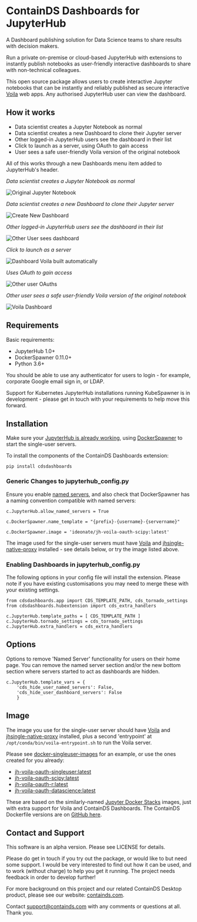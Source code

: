 # ContainDS Dashboards for JupyterHub

A Dashboard publishing solution for Data Science teams to share results with decision makers.

Run a private on-premise or cloud-based JupyterHub with extensions to instantly publish notebooks as user-friendly interactive 
dashboards to share with non-technical colleagues.

This open source package allows users to create interactive Jupyter notebooks that can be instantly and reliably published as 
secure interactive [Voila](https://voila.readthedocs.io/en/stable/) web apps. Any authorised JupyterHub user can view the dashboard.

## How it works

- Data scientist creates a Jupyter Notebook as normal
- Data scientist creates a new Dashboard to clone their Jupyter server
- Other logged-in JupyterHub users see the dashboard in their list
- Click to launch as a server, using OAuth to gain access
- User sees a safe user-friendly Voila version of the original notebook

All of this works through a new Dashboards menu item added to JupyterHub's header.

_Data scientist creates a Jupyter Notebook as normal_

![Original Jupyter Notebook](./docs/_static/screenshots/1_Original_Jupyter_Notebook.png "Original Jupyter Notebook")

_Data scientist creates a new Dashboard to clone their Jupyter server_

![Create New Dashboard](./docs/_static/screenshots/2_Create_New_Dashboard.png "Create New Dashboard")


_Other logged-in JupyterHub users see the dashboard in their list_

![Other User sees dashboard](./docs/_static/screenshots/3_Other_User_sees_dashboard.png "Other User sees dashboard")

_Click to launch as a server_

![Dashboard Voila built automatically](./docs/_static/screenshots/4_Dashboard_Voila_built_automatically.png "Dashboard Voila built automatically")

_Uses OAuth to gain access_

![Other user OAuths](./docs/_static/screenshots/5_Other_user_OAuths.png "Other user OAuths")

_Other user sees a safe user-friendly Voila version of the original notebook_

![Voila Dashboard](./docs/_static/screenshots/6_Voila_Dashboard.png "Voila Dashboard")


## Requirements

Basic requirements:

- JupyterHub 1.0+
- DockerSpawner 0.11.0+
- Python 3.6+

You should be able to use any authenticator for users to login - for example, corporate Google email sign in, or LDAP.

Support for Kubernetes JupyterHub installations running KubeSpawner is in development - please get in touch with your requirements to help move this forward.

## Installation

Make sure your [JupyterHub is already working](https://jupyterhub.readthedocs.io/en/stable/installation-guide.html), using [DockerSpawner](https://github.com/jupyterhub/dockerspawner) to start the single-user servers.

To install the components of the ContainDS Dashboards extension:

```
pip install cdsdashboards
```

### Generic Changes to jupyterhub_config.py

Ensure you enable [named servers](https://jupyterhub.readthedocs.io/en/stable/reference/config-user-env.html#named-servers), and also check that DockerSpawner has a naming convention compatible with named servers:

```
c.JupyterHub.allow_named_servers = True

c.DockerSpawner.name_template = "{prefix}-{username}-{servername}"

c.DockerSpawner.image = 'ideonate/jh-voila-oauth-scipy:latest'
```

The image used for the single-user servers must have [Voila](https://github.com/voila-dashboards/voila) and [jhsingle-native-proxy](https://github.com/ideonate/jhsingle-native-proxy) installed - see details below, or try the image listed above.

### Enabling Dashboards in jupyterhub_config.py

The following options in your config file will install the extension. Please note if you have existing customisations you may need to merge these with your existing settings.

```
from cdsdashboards.app import CDS_TEMPLATE_PATH, cds_tornado_settings
from cdsdashboards.hubextension import cds_extra_handlers

c.JupyterHub.template_paths = [ CDS_TEMPLATE_PATH ]
c.JupyterHub.tornado_settings = cds_tornado_settings
c.JupyterHub.extra_handlers = cds_extra_handlers
```


## Options

Options to remove 'Named Server' functionality for users on their home page. You can remove the named server section and/or the new bottom section where servers started to act as dashboards are hidden.

```
c.JupyterHub.template_vars = {
    'cds_hide_user_named_servers': False,
    'cds_hide_user_dashboard_servers': False
    }
```

## Image

The image you use for the single-user server should have [Voila](https://github.com/voila-dashboards/voila) and [jhsingle-native-proxy](https://github.com/ideonate/jhsingle-native-proxy) installed, plus a second 'entrypoint' at `/opt/conda/bin/voila-entrypoint.sh` to run the Voila server.

Please see [docker-singleuser-images](./docker-singleuser-images) for an example, or use the ones created for you already:

- [jh-voila-oauth-singleuser:latest](https://hub.docker.com/r/ideonate/jh-voila-oauth-singleuser)
- [jh-voila-oauth-scipy:latest](https://hub.docker.com/r/ideonate/jh-voila-oauth-scipy)
- [jh-voila-oauth-r:latest](https://hub.docker.com/r/ideonate/jh-voila-oauth-r)
- [jh-voila-oauth-datascience:latest](https://hub.docker.com/r/ideonate/jh-voila-oauth-datascience)

These are based on the similarly-named [Jupyter Docker Stacks](https://jupyter-docker-stacks.readthedocs.io/en/latest/) images, just with extra support for Voila and ContainDS Dashboards. The ContainDS Dockerfile versions are on [GitHub here](https://github.com/ideonate/cdsdashboards-jupyter-docker).

## Contact and Support

This software is an alpha version. Please see LICENSE for details.

Please do get in touch if you try out the package, or would like to but need some support. I would be very interested to find out how it can be used, and to work (without charge) to help you get it running. The project needs feedback in order to develop further!

For more background on this project and our related ContainDS Desktop product, please see our website: [containds.com](https://containds.com/).

Contact [support@containds.com](mailto:support@containds.com) with any comments or questions at all. Thank you.
